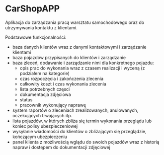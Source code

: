 CarShopAPP
==========

Aplikacja do zarządzania pracą warsztatu samochodowego oraz do utrzymywania kontaktu z klientami.

Podstawowe funkcjonalności:
- baza danych klientów wraz z danymi kontaktowymi i zarządzanie klientami
- baza pojazdów przypisanych do klientów i zarządzanie
- baza zleceń, dodawanie i zarządzanie nimi dla konkretnego pojazdu:
    - opis prac do wykonania wraz z czasem realizacji i wyceną (z podziałem na kategorie)
    - czas rozpoczęcia i zakończenia zlecenia
    - całkowity koszt i czas wykonania zlecenia
    - lista potrzebnych częsci
    - dokumentacja zdjęciowa
    - status 
    - pracownik wykonujący naprawę
- system raportów o zleceniach zrealizowanych, anulowanych, oczekujących trwających itp.
- lista pojazdów, w których zbliża się termin wykonania przeglądu lub koniec polisy ubezpieczeniowej
- wysyłanie wiadomości do klientów o zbliżającym się przeglądzie, kończącym ubezpieczeniu
- panel klienta z możliwością wglądu do swoich pojazdów wraz z historią napraw i dostępem do dokumentacji zdjęciowej
